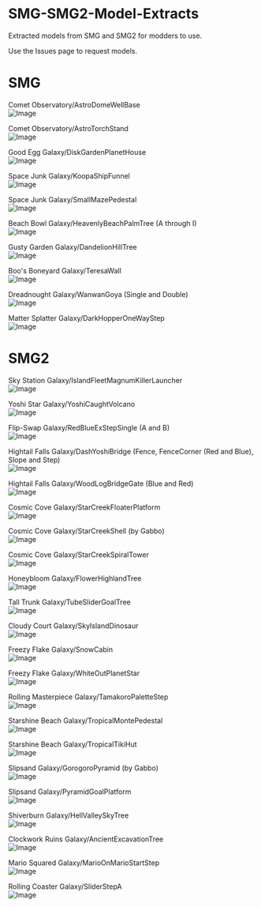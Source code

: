# SMG-SMG2-Model-Extracts
Extracted models from SMG and SMG2 for modders to use.

Use the Issues page to request models.

# SMG
Comet Observatory/AstroDomeWellBase  
![Image](/SMG/Comet%20Observatory/AstroDomeWellBase.png)

Comet Observatory/AstroTorchStand  
![Image](/SMG/Comet%20Observatory/AstroTorchStand.png)

Good Egg Galaxy/DiskGardenPlanetHouse  
![Image](/SMG/Good%20Egg%20Galaxy/DiskGardenPlanetHouse.png)

Space Junk Galaxy/KoopaShipFunnel  
![Image](/SMG/Space%20Junk%20Galaxy/KoopaShipFunnel.png)

Space Junk Galaxy/SmallMazePedestal  
![Image](/SMG/Space%20Junk%20Galaxy/SmallMazePedestal.png)

Beach Bowl Galaxy/HeavenlyBeachPalmTree (A through I)  
![Image](/SMG/Beach%20Bowl%20Galaxy/HeavenlyBeachPalmTree.png)

Gusty Garden Galaxy/DandelionHillTree  
![Image](/SMG/Gusty%20Garden%20Galaxy/DandelionHillTree.png)

Boo's Boneyard Galaxy/TeresaWall  
![Image](/SMG/Boo's%20Boneyard%20Galaxy/TeresaWall.png)

Dreadnought Galaxy/WanwanGoya (Single and Double)  
![Image](/SMG/Dreadnought%20Galaxy/WanwanGoya.png)

Matter Splatter Galaxy/DarkHopperOneWayStep  
![Image](/SMG/Matter%20Splatter%20Galaxy/DarkHopperOneWayStep.png)

# SMG2
Sky Station Galaxy/IslandFleetMagnumKillerLauncher  
![Image](/SMG2/Sky%20Station%20Galaxy/IslandFleetMagnumKillerLauncher.png)

Yoshi Star Galaxy/YoshiCaughtVolcano  
![Image](/SMG2/Yoshi%20Star%20Galaxy/YoshiCaughtVolcano.png)

Flip-Swap Galaxy/RedBlueExStepSingle (A and B)  
![Image](/SMG2/Flip-Swap%20Galaxy/RedBlueExStepSingle.png)

Hightail Falls Galaxy/DashYoshiBridge (Fence, FenceCorner (Red and Blue), Slope and Step)  
![Image](/SMG2/Hightail%20Falls%20Galaxy/DashYoshiBridge.png)

Hightail Falls Galaxy/WoodLogBridgeGate (Blue and Red)  
![Image](/SMG2/Hightail%20Falls%20Galaxy/WoodLogBridgeGate.png)

Cosmic Cove Galaxy/StarCreekFloaterPlatform  
![Image](/SMG2/Cosmic%20Cove%20Galaxy/StarCreekFloaterPlatform.png)

Cosmic Cove Galaxy/StarCreekShell (by Gabbo)  
![Image](/SMG2/Cosmic%20Cove%20Galaxy/StarCreekShell.png)

Cosmic Cove Galaxy/StarCreekSpiralTower  
![Image](/SMG2/Cosmic%20Cove%20Galaxy/StarCreekSpiralTower.png)

Honeybloom Galaxy/FlowerHighlandTree  
![Image](/SMG2/Honeybloom%20Galaxy/FlowerHighlandTree.png)

Tall Trunk Galaxy/TubeSliderGoalTree  
![Image](/SMG2/Tall%20Trunk%20Galaxy/TubeSliderGoalTree.png)

Cloudy Court Galaxy/SkyIslandDinosaur  
![Image](/SMG2/Cloudy%20Court%20Galaxy/SkyIslandDinosaur.png)

Freezy Flake Galaxy/SnowCabin  
![Image](/SMG2/Freezy%20Flake%20Galaxy/SnowCabin.png)

Freezy Flake Galaxy/WhiteOutPlanetStar  
![Image](/SMG2/Freezy%20Flake%20Galaxy/WhiteOutPlanetStar.png)

Rolling Masterpiece Galaxy/TamakoroPaletteStep  
![Image](/SMG2/Rolling%20Masterpiece%20Galaxy/TamakoroPaletteStep.png)

Starshine Beach Galaxy/TropicalMontePedestal  
![Image](/SMG2/Starshine%20Beach%20Galaxy/TropicalMontePedestal.png)

Starshine Beach Galaxy/TropicalTikiHut  
![Image](/SMG2/Starshine%20Beach%20Galaxy/TropicalTikiHut.png)

Slipsand Galaxy/GorogoroPyramid (by Gabbo)  
![Image](/SMG2/Slipsand%20Galaxy/GorogoroPyramid.png)

Slipsand Galaxy/PyramidGoalPlatform  
![Image](/SMG2/Slipsand%20Galaxy/PyramidGoalPlatform.png)

Shiverburn Galaxy/HellValleySkyTree  
![Image](/SMG2/Shiverburn%20Galaxy/HellValleySkyTree.png)

Clockwork Ruins Galaxy/AncientExcavationTree  
![Image](/SMG2/Clockwork%20Ruins%20Galaxy/AncientExcavationTree.png)

Mario Squared Galaxy/MarioOnMarioStartStep  
![Image](/SMG2/Mario%20Squared%20Galaxy/MarioOnMarioStartStep.png)

Rolling Coaster Galaxy/SliderStepA  
![Image](/SMG2/Rolling%20Coaster%20Galaxy/SliderStepA.png)
